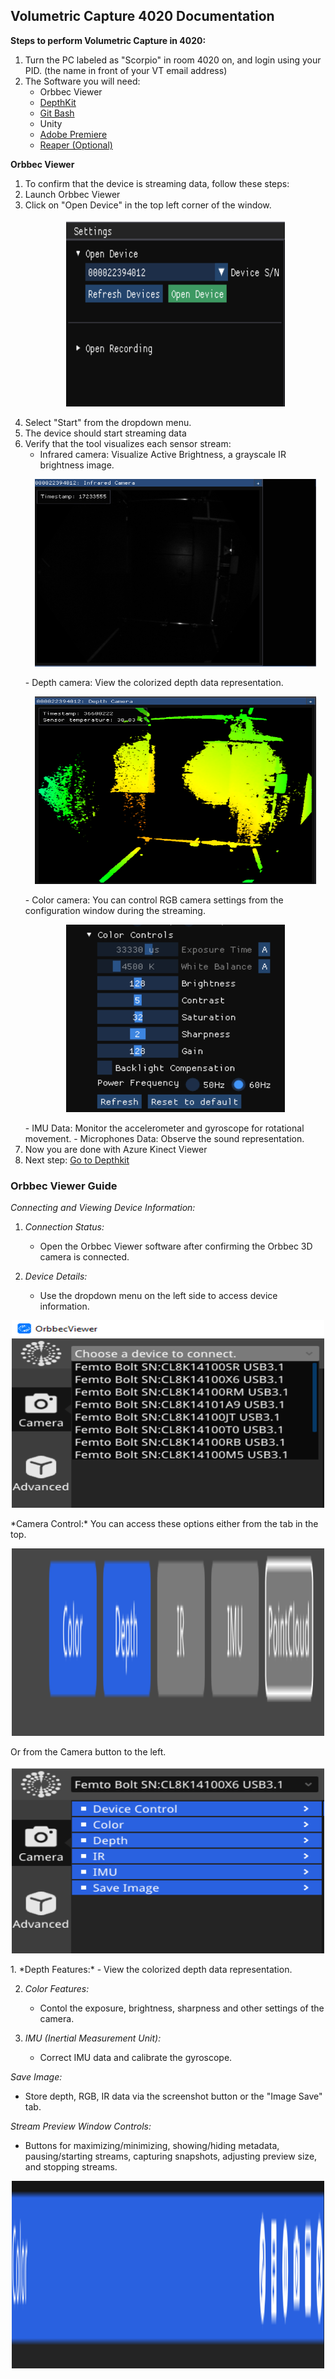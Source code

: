 
## **Volumetric Capture 4020 Documentation**

**Steps to perform Volumetric Capture in 4020:**
 1. Turn the PC labeled as "Scorpio" in room 4020 on, and login using your PID. (the name in front of your VT email address)
 2. The Software you will need:
    - Orbbec Viewer
    - [DepthKit](Depthkit.md)
    - [Git Bash](Gitbash.md)
    - Unity
    - [Adobe Premiere](adobe.md)
    - [Reaper (Optional)](reaper.md)
  
  **Orbbec Viewer**
1. To confirm that the device is streaming data, follow these steps:
2. Launch Orbbec Viewer
5. Click on "Open Device" in the top left corner of the window.
      <p align="center">
     <img src="images/AZV/open%20Device.PNG" width="350" height="300" alt="Open Device">
   </p>
7. Select "Start" from the dropdown menu.
8. The device should start streaming data
9. Verify that the tool visualizes each sensor stream:
     - Infrared camera: Visualize Active Brightness, a grayscale IR brightness image.
      <p align="center">
     <img src="images/AZV/inf%20cam.PNG" width="450" height="300" alt="Open Device">
   </p>
    - Depth camera: View the colorized depth data representation.
      <p align="center">
     <img src="images/AZV/depth%20cam.PNG" width="450" height="300" alt="Open Device"></p>
    - Color camera: You can control RGB camera settings from the configuration window during the streaming.
      <p align="center">
     <img src="images/AZV/color%20cam%20control.PNG" width="350" height="300" alt="Open Device"></p>
    - IMU Data: Monitor the accelerometer and gyroscope for rotational movement.
    - Microphones Data: Observe the sound representation. 
 11. Now you are done with Azure Kinect Viewer
 12. Next step: [Go to Depthkit](Depthkit.md)



### Orbbec Viewer Guide

*Connecting and Viewing Device Information:*

1. *Connection Status:* 
   - Open the Orbbec Viewer software after confirming the Orbbec 3D camera is connected.
   
2. *Device Details:*
   - Use the dropdown menu on the left side to access device information.
<p align="center">
     <img src="images/OV/orbbec.png" width="500" height="300" alt="Open Device"></p>
*Camera Control:*
You can access these options either from the tab in the top.
<p align="center">
     <img src="images/OV/tab.png" width="500" height="300" alt="Open Device"></p>
Or from the Camera button to the left.
<p align="center">
     <img src="images/OV/camera.png" width="500" height="300" alt="Open Device"></p>
1. *Depth Features:*
   - View the colorized depth data representation.

2. *Color Features:*
   - Contol the exposure, brightness, sharpness and other settings of the camera.

3. *IMU (Inertial Measurement Unit):*
   - Correct IMU data and calibrate the gyroscope.

*Save Image:*

- Store depth, RGB, IR data via the screenshot button or the "Image Save" tab.

*Stream Preview Window Controls:*

- Buttons for maximizing/minimizing, showing/hiding metadata, pausing/starting streams, capturing snapshots, adjusting preview size, and stopping streams.
<p align="center">
     <img src="images/OV/buttons.png" width="500" height="300" alt="Open Device"></p>
